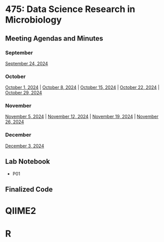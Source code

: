 # 475: Data Science Research in Microbiology

## Meeting Agendas and Minutes
### September
[September 24, 2024](https://github.com/michellengho/MICB475-Group12/blob/main/Meeting_Minutes/Sep24.md)
### October
[October 1, 2024](https://github.com/michellengho/MICB475-Group12/blob/main/Meeting_Minutes/Oct1.md) | [October 8, 2024](https://github.com/michellengho/MICB475-Group12/blob/main/Meeting_Minutes/Oct8.md) | [October 15, 2024]() | [October 22, 2024](https://github.com/michellengho/MICB475-Group12/blob/main/Meeting_Minutes/Oct22.md) | [October 29, 2024]() 
### November
[November 5, 2024]() | [November 12, 2024]() | [November 19, 2024]() | [November 26, 2024]()
### December
[December 3, 2024]()

## Lab Notebook
- P01

## Finalized Code
# QIIME2
# R
